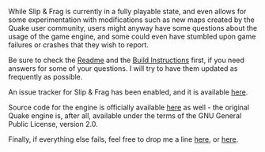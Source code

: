 While Slip & Frag is currently in a fully playable state, and even allows for some experimentation with modifications such as new maps created by the Quake user community, users might anyway have some questions about the usage of the game engine, and some could even have stumbled upon game failures or crashes that they wish to report.

Be sure to check the [Readme](README.md) and the [Build Instructions](BUILD.md) first, if you need answers for some of your questions. I will try to have them updated as frequently as possible.

An issue tracker for Slip & Frag has been enabled, and it is available [here](https://github.com/Izhido/SlipNFrag/issues).

Source code for the engine is officially available [here](https://github.com/Izhido/SlipNFrag.git) as well - the original Quake engine is, after all, available under the terms of the GNU General Public License, version 2.0.

Finally, if everything else fails, feel free to drop me a line [here](mailto:heribertod@gmail.com), or [here](mailto:izhido@hotmail.com).